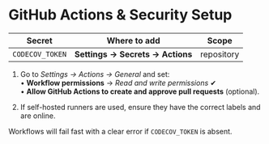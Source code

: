 # GitHub Actions & Security Setup

| Secret          | Where to add                     | Scope      |
| --------------- | -------------------------------- | ---------- |
| `CODECOV_TOKEN` | **Settings → Secrets → Actions** | repository |

1. Go to _Settings → Actions → General_ and set:<br>
   • **Workflow permissions** → _Read and write permissions_ ✔<br>
   • **Allow GitHub Actions to create and approve pull requests** (optional).

2. If self-hosted runners are used, ensure they have the correct labels and are online.

Workflows will fail fast with a clear error if `CODECOV_TOKEN` is absent.
